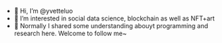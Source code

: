 - 👋 Hi, I’m @yvetteluo
- 🌱 I’m interested in social data science, blockchain as well as NFT+art
- 👀 Normally I shared some understanding abouyt programming and research here. Welcome to follow me~

<!---
nanadontstudy/nanadontstudy is a ✨ special ✨ repository because its `README.md` (this file) appears on your GitHub profile.
You can click the Preview link to take a look at your changes.
--->
